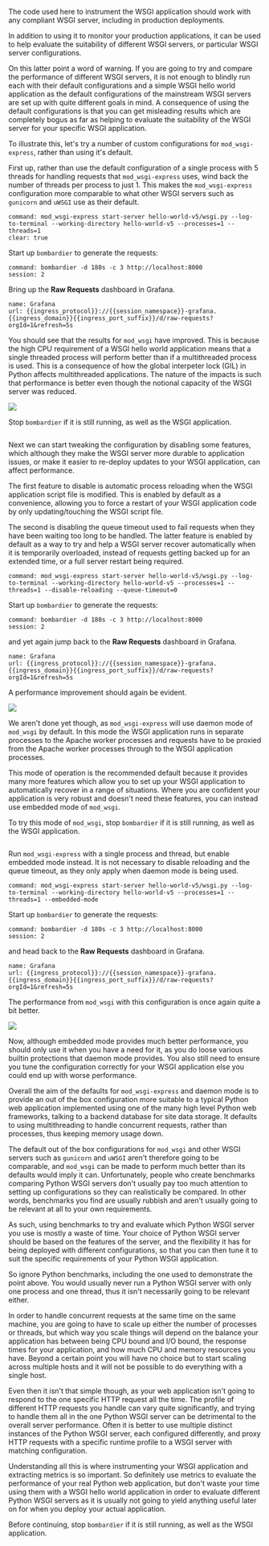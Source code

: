 The code used here to instrument the WSGI application should work with any compliant WSGI server, including in production deployments.

In addition to using it to monitor your production applications, it can be used to help evaluate the suitability of different WSGI servers, or particular WSGI server configurations.

On this latter point a word of warning. If you are going to try and compare the performance of different WSGI servers, it is not enough to blindly run each with their default configurations and a simple WSGI hello world application as the default configurations of the mainstream WSGI servers are set up with quite different goals in mind. A consequence of using the default configurations is that you can get misleading results which are completely bogus as far as helping to evaluate the suitability of the WSGI server for your specific WSGI application.

To illustrate this, let's try a number of custom configurations for `mod_wsgi-express`, rather than using it's default.

First up, rather than use the default configuration of a single process with 5 threads for handling requests that ``mod_wsgi-express`` uses, wind back the number of threads per process to just 1. This makes the `mod_wsgi-express` configuration more comparable to what other WSGI servers such as `gunicorn` and `uWSGI` use as their default.

```terminal:execute
command: mod_wsgi-express start-server hello-world-v5/wsgi.py --log-to-terminal --working-directory hello-world-v5 --processes=1 --threads=1
clear: true
```

Start up `bombardier` to generate the requests:

```terminal:execute
command: bombardier -d 180s -c 3 http://localhost:8000
session: 2
```

Bring up the **Raw Requests** dashboard in Grafana.

```dashboard:reload-dashboard
name: Grafana
url: {{ingress_protocol}}://{{session_namespace}}-grafana.{{ingress_domain}}{{ingress_port_suffix}}/d/raw-requests?orgId=1&refresh=5s
```

You should see that the results for `mod_wsgi` have improved. This is because the high CPU requirement of a WSGI hello world application means that a single threaded process will perform better than if a multithreaded process is used. This is a consequence of how the global interpeter lock (GIL) in Python affects multithreaded applications. The nature of the impacts is such that performance is better even though the notional capacity of the WSGI server was reduced.

![](hello-world-v5-2-raw-requests.png)

Stop `bombardier` if it is still running, as well as the WSGI application.

```terminal:interrupt-all
```

Next we can start tweaking the configuration by disabling some features, which although they make the WSGI server more durable to application issues, or make it easier to re-deploy updates to your WSGI application, can affect performance.

The first feature to disable is automatic process reloading when the WSGI application script file is modified. This is enabled by default as a convenience, allowing you to force a restart of your WSGI application code by only updating/touching the WSGI script file.

The second is disabling the queue timeout used to fail requests when they have been waiting too long to be handled. The latter feature is enabled by default as a way to try and help a WSGI server recover automatically when it is temporarily overloaded, instead of requests getting backed up for an extended time, or a full server restart being required.

```terminal:execute
command: mod_wsgi-express start-server hello-world-v5/wsgi.py --log-to-terminal --working-directory hello-world-v5 --processes=1 --threads=1 --disable-reloading --queue-timeout=0
```

Start up `bombardier` to generate the requests:

```terminal:execute
command: bombardier -d 180s -c 3 http://localhost:8000
session: 2
```

and yet again jump back to the **Raw Requests** dashboard in Grafana.

```dashboard:reload-dashboard
name: Grafana
url: {{ingress_protocol}}://{{session_namespace}}-grafana.{{ingress_domain}}{{ingress_port_suffix}}/d/raw-requests?orgId=1&refresh=5s
```

A performance improvement should again be evident.

![](hello-world-v5-3-raw-requests.png)

We aren't done yet though, as `mod_wsgi-express` will use daemon mode of `mod_wsgi` by default. In this mode the WSGI application runs in separate processes to the Apache worker processes and requests have to be proxied from the Apache worker processes through to the WSGI application processes.

This mode of operation is the recommended default because it provides many more features which allow you to set up your WSGI application to automatically recover in a range of situations. Where you are confident your application is very robust and doesn't need these features, you can instead use embedded mode of `mod_wsgi`.

To try this mode of `mod_wsgi`, stop `bombardier` if it is still running, as well as the WSGI application.

```terminal:interrupt-all
```

Run `mod_wsgi-express` with a single process and thread, but enable embedded mode instead. It is not necessary to disable reloading and the queue timeout, as they only apply when daemon mode is being used.

```terminal:execute
command: mod_wsgi-express start-server hello-world-v5/wsgi.py --log-to-terminal --working-directory hello-world-v5 --processes=1 --threads=1 --embedded-mode
```

Start up `bombardier` to generate the requests:

```terminal:execute
command: bombardier -d 180s -c 3 http://localhost:8000
session: 2
```

and head back to the **Raw Requests** dashboard in Grafana.

```dashboard:reload-dashboard
name: Grafana
url: {{ingress_protocol}}://{{session_namespace}}-grafana.{{ingress_domain}}{{ingress_port_suffix}}/d/raw-requests?orgId=1&refresh=5s
```

The performance from `mod_wsgi` with this configuration is once again quite a bit better.

![](hello-world-v5-4-raw-requests.png)

Now, although embedded mode provides much better performance, you should only use it when you have a need for it, as you do loose various builtin protections that daemon mode provides. You also still need to ensure you tune the configuration correctly for your WSGI application else you could end up with worse performance.

Overall the aim of the defaults for `mod_wsgi-express` and daemon mode is to provide an out of the box configuration more suitable to a typical Python web application implemented using one of the many high level Python web frameworks, talking to a backend database for site data storage. It defaults to using multithreading to handle concurrent requests, rather than processes, thus keeping memory usage down.

The default out of the box configurations for `mod_wsgi` and other WSGI servers such as `gunicorn` and `uWSGI` aren't therefore going to be comparable, and `mod_wsgi` can be made to perform much better than its defaults would imply it can. Unfortunately, people who create benchmarks comparing Python WSGI servers don't usually pay too much attention to setting up configurations so they can realistically be compared. In other words, benchmarks you find are usually rubbish and aren't usually going to be relevant at all to your own requirements.

As such, using benchmarks to try and evaluate which Python WSGI server you use is mostly a waste of time. Your choice of Python WSGI server should be based on the features of the server, and the flexibility it has for being deployed with different configurations, so that you can then tune it to suit the specific requirements of your Python WSGI application.

So ignore Python benchmarks, including the one used to demonstrate the point above. You would usually never run a Python WSGI server with only one process and one thread, thus it isn't necessarily going to be relevant either.

In order to handle concurrent requests at the same time on the same machine, you are going to have to scale up either the number of processes or threads, but which way you scale things will depend on the balance your application has between being CPU bound and I/O bound, the response times for your application, and how much CPU and memory resources you have. Beyond a certain point you will have no choice but to start scaling across multiple hosts and it will not be possible to do everything with a single host.

Even then it isn't that simple though, as your web application isn't going to respond to the one specific HTTP request all the time. The profile of different HTTP requests you handle can vary quite significantly, and trying to handle them all in the one Python WSGI server can be detrimental to the overall server performance. Often it is better to use multiple distinct instances of the Python WSGI server, each configured differently, and proxy HTTP requests with a specific runtime profile to a WSGI server with matching configuration.

Understanding all this is where instrumenting your WSGI application and extracting metrics is so important. So definitely use metrics to evaluate the performance of your real Python web application, but don't waste your time using them with a WSGI hello world application in order to evaluate different Python WSGI servers as it is usually not going to yield anything useful later on for when you deploy your actual application.

Before continuing, stop `bombardier` if it is still running, as well as the WSGI application.

```terminal:interrupt-all
```
